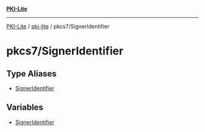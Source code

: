 [**PKI-Lite**](../../../README.md)

---

[PKI-Lite](../../../README.md) / [pki-lite](../../README.md) / pkcs7/SignerIdentifier

# pkcs7/SignerIdentifier

## Type Aliases

- [SignerIdentifier](type-aliases/SignerIdentifier.md)

## Variables

- [SignerIdentifier](variables/SignerIdentifier.md)
